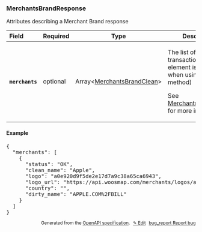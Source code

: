 <!--- This is a generated file, do not edit! -->
<!--- [START woosmap_http_schema_merchantsbrandresponse] -->
<h3 class="schema-object" id="MerchantsBrandResponse">MerchantsBrandResponse</h3>

Attributes describing a Merchant Brand response

| Field                                                                                                             | Required | Type                                                                           | Description                                                                                                                                                                                                                 |
| :---------------------------------------------------------------------------------------------------------------- | -------- | ------------------------------------------------------------------------------ | --------------------------------------------------------------------------------------------------------------------------------------------------------------------------------------------------------------------------- |
| <h4 id="MerchantsBrandResponse-merchants" class="add-link schema-object-property-key"><code>merchants</code></h4> | optional | Array&lt;[MerchantsBrandClean](#MerchantsBrandClean "MerchantsBrandClean")&gt; | <div class="ref-property-description"><p>The list of cleaned transactions (only one element is returned when using GET method)</p><p>See <a href="#MerchantsBrandClean">MerchantsBrandClean</a> for more information.</div> |

<h4 class="schema-object-example" id="MerchantsBrandResponse-example">Example</h4>

<pre class="notranslate lang-json prettyprint">{
  "merchants": [
    {
      "status": "OK",
      "clean_name": "Apple",
      "logo": "a0e920d9f5de2e17d7a9c38a65ca6943",
      "logo_url": "https://api.woosmap.com/merchants/logos/a0e920d9f5de2e17d7a9c38a65ca6943.png",
      "country": "",
      "dirty_name": "APPLE.COM%2FBILL"
    }
  ]
}</pre>

<p style="text-align: right; font-size: smaller;">Generated from the <a data-label="openapi-github" href="https://github.com/woosmap/openapi-specification" title="Woosmap OpenAPI Specification" class="external">OpenAPI specification</a>.
<a data-label="openapi-github-woosmap-http-schema-merchantsbrandresponse" data-action="edit" style="margin-left: 5px;" href="https://github.com/woosmap/openapi-specification/blob/main/specification/schemas/MerchantsBrandResponse.yml" title="Edit on GitHub">✎ Edit</a>
<a data-label="openapi-github-woosmap-http-schema-merchantsbrandresponse" data-action="bug" style="margin-left: 5px;" href="https://github.com/woosmap/openapi-specification/issues/new?assignees=&labels=type%3A+bug%2C+triage+me&template=bug_report.md&title=[schemas] Bug - MerchantsBrandResponse" title="File bug for schemas on GitHub"><span class="material-icons">bug_report</span> Report bug</a>
</p>

<!--- [END woosmap_http_schema_merchantsbrandresponse] -->
